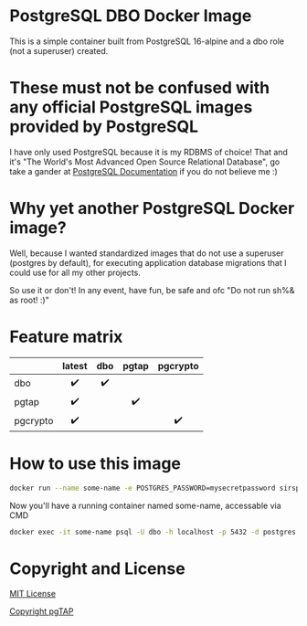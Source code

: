 # PostgreSQL DBO Docker Image

This is a simple container built from PostgreSQL 16-alpine and a dbo role (not a superuser) created.

# **These must not be confused with any official PostgreSQL images provided by PostgreSQL**
I have only used PostgreSQL because it is my RDBMS of choice! That and it's "The World's Most Advanced Open Source Relational Database", go take a gander at [PostgreSQL Documentation](https://www.postgresql.org/) if you do not believe me :)

# Why yet another PostgreSQL Docker image?
Well, because I wanted standardized images that do not use a superuser (postgres by default), for executing application database migrations that I could use for all my other projects.

So use it or don't! In any event, have fun, be safe and ofc "Do not run sh%& as root! :)"

# Feature matrix

|          | latest | dbo | pgtap | pgcrypto|
|----------|:------:|:---:|:-----:|:-------:|
| dbo      | ✔️ | ✔️ |||
| pgtap    | ✔️ || ✔️ ||
| pgcrypto | ✔️ ||| ✔️ |

# How to use this image
```bash
docker run --name some-name -e POSTGRES_PASSWORD=mysecretpassword sirsplat/database -d postgres
```

Now you'll have a running container named some-name, accessable via CMD

```bash
docker exec -it some-name psql -U dbo -h localhost -p 5432 -d postgres
```

# Copyright and License
[MIT License](./LICENSE)

[Copyright pgTAP](./copyright-pgtap.md)
